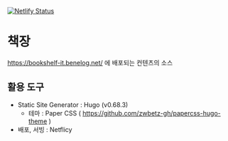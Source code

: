 [![Netlify Status](https://api.netlify.com/api/v1/badges/0eeafe19-6862-4b85-9612-222b291e9a74/deploy-status)](https://app.netlify.com/sites/bookshelf-it/deploys)
# 책장
https://bookshelf-it.benelog.net/ 에 배포되는 컨텐츠의 소스

## 활용 도구
- Static Site Generator : Hugo (v0.68.3)
    - 테마 : Paper CSS ( https://github.com/zwbetz-gh/papercss-hugo-theme )
- 배포, 서빙 : Netflicy
